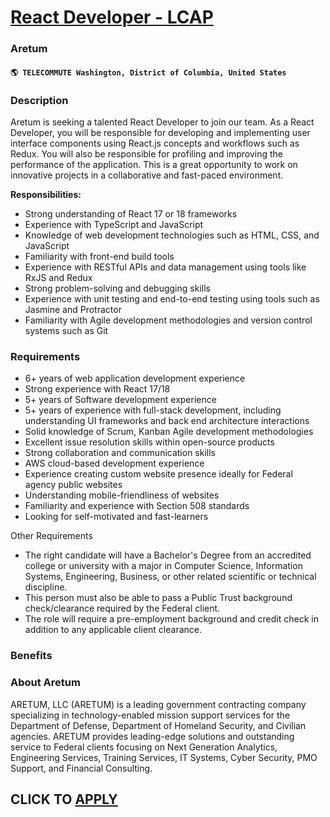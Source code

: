 # [React Developer - LCAP](https://www.remotewlb.com/apply/react-developer-lcap)  
### Aretum  
#### `🌎 TELECOMMUTE Washington, District of Columbia, United States`  

### **Description**

Aretum is seeking a talented React Developer to join our team. As a React Developer, you will be responsible for developing and implementing user interface components using React.js concepts and workflows such as Redux. You will also be responsible for profiling and improving the performance of the application. This is a great opportunity to work on innovative projects in a collaborative and fast-paced environment.

 **Responsibilities:**

  * Strong understanding of React 17 or 18 frameworks
  * Experience with TypeScript and JavaScript
  * Knowledge of web development technologies such as HTML, CSS, and JavaScript
  * Familiarity with front-end build tools
  * Experience with RESTful APIs and data management using tools like RxJS and Redux
  * Strong problem-solving and debugging skills
  * Experience with unit testing and end-to-end testing using tools such as Jasmine and Protractor
  * Familiarity with Agile development methodologies and version control systems such as Git

### **Requirements**

  * 6+ years of web application development experience
  * Strong experience with React 17/18
  * 5+ years of Software development experience
  * 5+ years of experience with full-stack development, including understanding UI frameworks and back end architecture interactions
  * Solid knowledge of Scrum, Kanban Agile development methodologies
  * Excellent issue resolution skills within open-source products
  * Strong collaboration and communication skills
  * AWS cloud-based development experience
  * Experience creating custom website presence ideally for Federal agency public websites
  * Understanding mobile-friendliness of websites
  * Familiarity and experience with Section 508 standards
  * Looking for self-motivated and fast-learners

Other Requirements

  * The right candidate will have a Bachelor's Degree from an accredited college or university with a major in Computer Science, Information Systems, Engineering, Business, or other related scientific or technical discipline.
  * This person must also be able to pass a Public Trust background check/clearance required by the Federal client.
  * The role will require a pre-employment background and credit check in addition to any applicable client clearance.

### **Benefits**

###  **About Aretum**

ARETUM, LLC (ARETUM) is a leading government contracting company specializing in technology-enabled mission support services for the Department of Defense, Department of Homeland Security, and Civilian agencies. ARETUM provides leading-edge solutions and outstanding service to Federal clients focusing on Next Generation Analytics, Engineering Services, Training Services, IT Systems, Cyber Security, PMO Support, and Financial Consulting.

  
## CLICK TO [APPLY](https://www.remotewlb.com/apply/react-developer-lcap)

